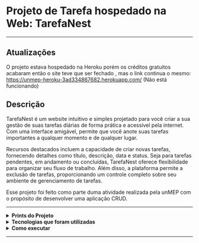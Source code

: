 # Projeto de Tarefa hospedado na Web: TarefaNest

---

## Atualizações
O projeto estava hospedado na Heroku porém os créditos gratuitos acabaram então o site teve que ser fechado , mas o link continua o mesmo:
https://unmep-heroku-3ad334867682.herokuapp.com/
(Não está funcionando)

## Descrição

TarefaNest é um website intuitivo e simples projetado para você criar a sua gestão de suas tarefas diárias de forma prática e acessível pela internet. Com uma interface amigável, permite que você anote suas tarefas importantes a qualquer momento e de qualquer lugar.

Recursos destacados incluem a capacidade de criar novas tarefas, fornecendo detalhes como título, descrição, data e status. Seja para tarefas pendentes, em andamento ou concluídas, TarefaNest oferece flexibilidade para organizar seu fluxo de trabalho. Além disso, a plataforma permite a exclusão de tarefas, proporcionando um controle completo sobre seu ambiente de gerenciamento de tarefas.

Esse projeto foi feito como parte duma atividade realizada pela unMEP com o propósito de desenvolver uma aplicação CRUD.

---

<details>
  <summary> <b> Prints do Projeto </b> </summary>
<p>

Página home:

![Web 1](https://github.com/luizhenriquecc/projeto_unmep/blob/main/papelada/prints/home.png)

Adicionar tarefas:

![Web 1](https://github.com/luizhenriquecc/projeto_unmep/blob/main/papelada/prints/criar.png)

Tarefas armazenadas:

![Web 1](https://github.com/luizhenriquecc/projeto_unmep/blob/main/papelada/prints/tarefas.png)

Página do administrador:

![Web 1](https://github.com/luizhenriquecc/projeto_unmep/blob/main/papelada/prints/admin.png)

Versão mobile:

![Web 1](https://github.com/luizhenriquecc/projeto_unmep/blob/main/papelada/prints/mobile.png)

![Web 1](https://github.com/luizhenriquecc/projeto_unmep/blob/main/papelada/prints/mobile2.jpg)

</p>
</details>

<details>
  <summary> <b> Tecnologias que foram utilizadas </b> </summary>
<p>

- Python para Back End
- HTML - CSS para Front
- Django para CRUD, integração e criação de sites
- Bootstrap como framework Front End
- SQlite como linguagem de Banco de Dados
- Heroku CLI para hospedagem Web

</p>
</details>

<details>
  <summary> <b> Como executar </b> </summary>
<p>

Instale o Python pelo computador e alguma IDE para usá-lo (pode ser o PyCharm ou VS Code), acessando o terminal Python, instale esses programas através do comando "pip install" e o nome dele:

- Django
- gunicorn
- pytz
- sqlparse
- whitenoise

Com tudo instalado, execute o comando "python manage.py runserver" pelo terminal python, se tudo der certo ele vai criar algo como "Starting development server at <http://127.0.0.1:7000/>" e com o link HTTP você consegue acessar o site.

</p>
</details>

---
